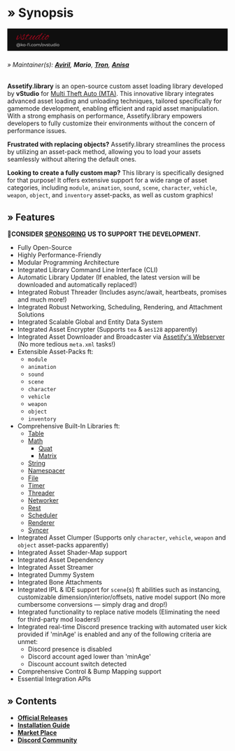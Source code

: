 # » Synopsis

![](https://raw.githubusercontent.com/ov-studio/.github/main/profile/banner.png)

###### *» Maintainer(s): [**Aviril**](https://github.com/Aviril), **Mario**, [**Tron**](https://github.com/ov-tron), [**Anisa**](https://github.com/ov-anisa)*

**Assetify.library** is an open-source custom asset loading library developed by **vStudio** for [Multi Theft Auto \(MTA\)](https://multitheftauto.com/). This innovative library integrates advanced asset loading and unloading techniques, tailored specifically for gamemode development, enabling efficient and rapid asset manipulation. With a strong emphasis on performance, Assetify.library empowers developers to fully customize their environments without the concern of performance issues.

**Frustrated with replacing objects?** Assetify.library streamlines the process by utilizing an asset-pack method, allowing you to load your assets seamlessly without altering the default ones. 

**Looking to create a fully custom map?** This library is specifically designed for that purpose! It offers extensive support for a wide range of asset categories, including `module`, `animation`, `sound`, `scene`, `character`, `vehicle`, `weapon`, `object`, and `inventory` asset-packs, as well as custom graphics!

## » Features

💎**CONSIDER** [**SPONSORING**](https://ko-fi.com/ovstudio) **US TO SUPPORT THE DEVELOPMENT.**

* Fully Open-Source
* Highly Performance-Friendly
* Modular Programming Architecture
* Integrated Library Command Line Interface (CLI)
* Automatic Library Updater (If enabled, the latest version will be downloaded and automatically replaced!)
* Integrated Robust Threader (Includes async/await, heartbeats, promises and much more!)
* Integrated Robust Networking, Scheduling, Rendering, and Attachment Solutions
* Integrated Scalable Global and Entity Data System
* Integrated Asset Encrypter (Supports `tea` & `aes128` apparently)
* Integrated Asset Downloader and Broadcaster via [Assetify's Webserver](https://github.com/ov-sa/Assetify.webserver) (No more tedious `meta.xml` tasks!)
* Extensible Asset-Packs ft:
  * `module`
  * `animation`
  * `sound`
  * `scene`
  * `character`
  * `vehicle`
  * `weapon`
  * `object`
  * `inventory`
* Comprehensive Built-In Libraries ft:
  * [Table](https://github.com/ov-sa/Assetify-Library/wiki/Library:-Table)
  * [Math](https://github.com/ov-sa/Assetify-Library/wiki/Library:-Math)
    * [Quat](https://github.com/ov-sa/Assetify-Library/wiki/Library:-Math:-Quat)
    * [Matrix](https://github.com/ov-sa/Assetify-Library/wiki/Library:-Math:-Matrix)
  * [String](https://github.com/ov-sa/Assetify-Library/wiki/Library:-String)
  * [Namespacer](https://github.com/ov-sa/Assetify-Library/wiki/Library:-Namespacer)
  * [File](https://github.com/ov-sa/Assetify-Library/wiki/Library:-File)
  * [Timer](https://github.com/ov-sa/Assetify-Library/wiki/Library:-Timer)
  * [Threader](https://github.com/ov-sa/Assetify-Library/wiki/Library:-Threader)
  * [Networker](https://github.com/ov-sa/Assetify-Library/wiki/Library:-Networker)
  * [Rest](https://github.com/ov-sa/Assetify-Library/wiki/Library:-Rest)
  * [Scheduler](https://github.com/ov-sa/Assetify-Library/wiki/Library:-Scheduler)
  * [Renderer](https://github.com/ov-sa/Assetify-Library/wiki/Library:-Renderer)
  * [Syncer](https://github.com/ov-sa/Assetify-Library/wiki/Library:-Syncer)
* Integrated Asset Clumper (Supports only `character`, `vehicle`, `weapon` and `object` asset-packs apparently)
* Integrated Asset Shader-Map support
* Integrated Asset Dependency
* Integrated Asset Streamer
* Integrated Dummy System
* Integrated Bone Attachments
* Integrated IPL & IDE support for `scene`(s) ft abilities such as instancing, customizable dimension/interior/offsets, native model support (No more cumbersome conversions — simply drag and drop!)
* Integrated functionality to replace native models (Eliminating the need for third-party mod loaders!)
* Integrated real-time Discord presence tracking with automated user kick provided if 'minAge' is enabled and any of the following criteria are unmet:
  * Discord presence is disabled
  * Discord account aged lower than 'minAge'
  * Discount account switch detected
* Comprehensive Control & Bump Mapping support
* Essential Integration APIs

## » Contents

* [**Official Releases**](https://github.com/ov-sa/Assetify.library/releases)
* [**Installation Guide**](https://github.com/ov-sa/Assetify.library/wiki)
* [**Market Place**](https://github.com/ov-sa/Assetify.library/tree/marketplace)
* [**Discord Community**](http://discord.gg/sVCnxPW)

